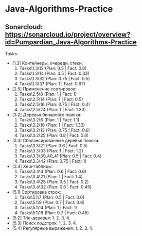 # Java-Algorithms-Practice
## Sonarcloud: https://sonarcloud.io/project/overview?id=Pumpardian_Java-Algorithms-Practice
Tasks:
- [1.3] Контейнеры, очереди, стеки:
  1. Tasks\1.3\12 (Plan: 0.5 | Fact: 0.6)
  2. Tasks\1.3\14 (Plan: 0.5 | Fact: 0.33)
  3. Tasks\1.3\32 (Plan: 0.75 | Fact: 0.5)
  4. Tasks\1.3\37 (Plan: 1 | Fact: 0.67)
- [2.5] Применение сортировок:
  1. Tasks\2.5\8 (Plan: 1 | Fact: 1)
  2. Tasks\2.5\14 (Plan: 1 | Fact: 0.5)
  3. Tasks\2.5\16 (Plan: 0.75 | Fact: 0.4)
  4. Tasks\2.5\24 (Plan: 1 | Fact: 1.33)
- [3.2] Деревья бинарного поиска:
  1. Tasks\3.2\6 (Plan: 1 | Fact: 1.1)
  2. Tasks\3.2\10 (Plan: 1 | Fact: 1.33)
  3. Tasks\3.2\13 (Plan: 0.75 | Fact: 0.6)
  4. Tasks\3.2\25 (Plan: 0.8 | Fact: 0.8)
- [3.3] Сбалансированные деревья поиска:
  1. Tasks\3.3\21 (Plan: 0.6 | Fact: 0.5)
  2. Tasks\3.3\33 (Plan: 1 | Fact: 1.2)
  3. Tasks\3.3\39_40_41 (Plan: 0.5 | Fact: 0.4)
  4. Tasks\3.3\42 (Plan: 0.75 | Fact: 1)
- [3.4] Хеш-таблицы:
  1. Tasks\3.4\4 (Plan: 0.6 | Fact: 0.6)
  2. Tasks\3.4\21 (Plan: 1 | Fact: 1.4)
  3. Tasks\3.4\25 (Plan: 0.5 | Fact: 0.2)
  4. Tasks\3.4\32 (Plan: 0.6 | Fact: 0.45)
- [5.1] Сортировка строк:
  1. Tasks\5.1\7 (Plan: 0.5 | Fact: 0.6)
  2. Tasks\5.1\9 (Plan: 0.7 | Fact: 0.6)
  3. Tasks\5.1\14 (Plan: 1 | Fact: 1)
  4. Tasks\5.1\18 (Plan: 0.7 | Fact: 0.45)
- [5.2] Trie-деревья:
  1.
  2.
  3.
  4.
- [5.3] Поиск подстрок:
  1.
  2.
  3.
  4.
- [5.4] Регулярные выражения:
  1.
  2.
  3.
  4.